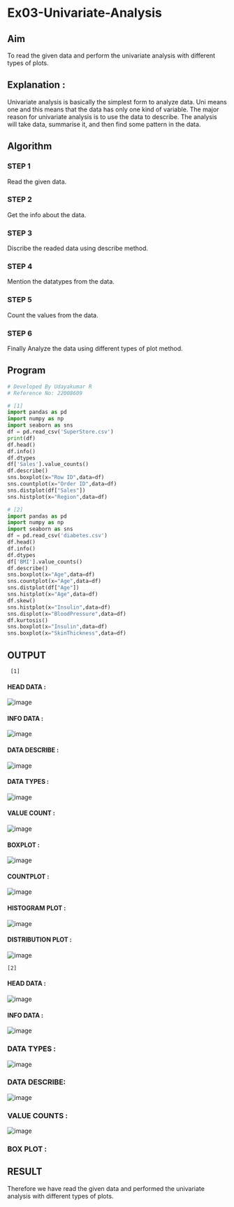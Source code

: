 # Ex03-Univariate-Analysis

## Aim

To read the given data and perform the univariate analysis with different types of plots.

## Explanation :

Univariate analysis is basically the simplest form to analyze data. Uni means one and this means that the data has only one kind of variable. The major reason for univariate analysis is to use the data to describe. The analysis will take data, summarise it, and then find some pattern in the data.

## Algorithm

### STEP 1
Read the given data.

### STEP 2
Get the info about the data.

### STEP 3
Discribe the readed data using describe method.

### STEP 4
Mention the datatypes from the data.

### STEP 5
Count the values from the data.

### STEP 6
Finally Analyze the data using different types of plot method.

## Program
```python
# Developed By Udayakumar R
# Reference No: 22008609

# [1]
import pandas as pd
import numpy as np
import seaborn as sns
df = pd.read_csv('SuperStore.csv')
print(df)
df.head()
df.info()
df.dtypes
df['Sales'].value_counts()
df.describe()
sns.boxplot(x="Row ID",data=df)
sns.countplot(x="Order ID",data=df)
sns.distplot(df["Sales"])
sns.histplot(x="Region",data=df)

# [2]
import pandas as pd
import numpy as np
import seaborn as sns
df = pd.read_csv('diabetes.csv')
df.head()
df.info()
df.dtypes
df['BMI'].value_counts()
df.describe()
sns.boxplot(x="Age",data=df)
sns.countplot(x="Age",data=df)
sns.distplot(df["Age"])
sns.histplot(x="Age",data=df)
df.skew()
sns.histplot(x="Insulin",data=df)
sns.displot(x="BloodPressure",data=df)
df.kurtosis()
sns.boxplot(x="Insulin",data=df)
sns.boxplot(x="SkinThickness",data=df)

```
## OUTPUT
```
 [1]
```
#### HEAD DATA :
![image](https://user-images.githubusercontent.com/118708024/230036526-549ba838-506f-455f-b2df-5fb41346181b.png)

#### INFO DATA :
![image](https://user-images.githubusercontent.com/118708024/230035997-e90081a4-c592-4d81-92f8-c9e0fe5f2236.png)

#### DATA DESCRIBE :
![image](https://user-images.githubusercontent.com/118708024/230037430-41a3ee10-6331-4ecd-8829-803d42694e18.png)

#### DATA TYPES :
![image](https://user-images.githubusercontent.com/118708024/230038269-dff68887-dd73-4a6e-9b87-e81daa792def.png)

#### VALUE COUNT :
![image](https://user-images.githubusercontent.com/118708024/230036760-644f8704-79d8-4b72-996d-d73e40f787cf.png)

#### BOXPLOT :
![image](https://user-images.githubusercontent.com/118708024/230038000-e013784d-d8ff-48cd-924b-3924ccf15655.png)

#### COUNTPLOT :
![image](https://user-images.githubusercontent.com/118708024/230037912-715b768d-a631-4cc8-b5d4-896bb74d2500.png)

#### HISTOGRAM PLOT :
![image](https://user-images.githubusercontent.com/118708024/230037803-9203e4a5-2615-4853-b830-73d6f33327bd.png)

#### DISTRIBUTION PLOT :
![image](https://user-images.githubusercontent.com/118708024/230037666-3682fc72-57ce-4ad4-bad6-cc85686e41f8.png)
```
[2]
```
#### HEAD DATA :
![image](https://user-images.githubusercontent.com/118708024/230038777-90306705-8f8b-40a9-8e21-1c990ef3e3ff.png)
#### INFO DATA :
![image](https://user-images.githubusercontent.com/118708024/230038592-80dab84f-a210-4d52-bb0b-4dcb2f86f0f5.png)
### DATA TYPES :
![image](https://user-images.githubusercontent.com/118708024/230039171-78bdab37-4de0-4571-9570-47d18b1e0b5f.png)
### DATA DESCRIBE:
![image](https://user-images.githubusercontent.com/118708024/230039375-66e6a650-0ddb-4212-ac59-6d83c84f814e.png)
### VALUE COUNTS :
![image](https://user-images.githubusercontent.com/118708024/230039647-d2c48cc9-4e1a-4504-a143-d57a27a5d71c.png)
### BOX PLOT :

## RESULT
Therefore we have read the given data and performed the univariate analysis with different types of plots.

